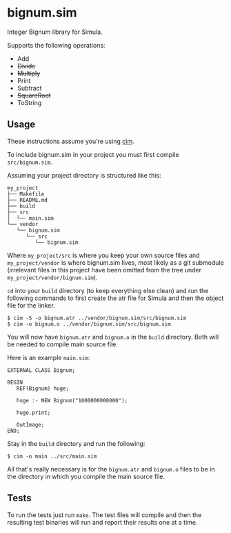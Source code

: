 # bignum.sim

Integer Bignum library for Simula.

Supports the following operations:

* Add
* ~~Divide~~
* ~~Multiply~~
* Print
* Subtract
* ~~SquareRoot~~
* ToString

## Usage

These instructions assume you're using [cim](http://simula67.at.ifi.uio.no/cim.shtml).

To include bignum.sim in your project you must first compile `src/bignum.sim`.

Assuming your project directory is structured like this:

    my_project
    ├── Makefile
    ├── README.md
    ├── build
    ├── src
    │  └── main.sim
    └── vendor
       └── bignum.sim
          └── src
             └── bignum.sim

Where `my_project/src` is where you keep your own source files and `my_project/vendor` is where bignum.sim lives, most likely as a git submodule (irrelevant files in this project have been omitted from the tree under `my_project/vendor/bignum.sim`).

`cd` into your `build` directory (to keep everything else clean) and run the following commands to first create the atr file for Simula and then the object file for the linker.

    $ cim -S -o bignum.atr ../vendor/bignum.sim/src/bignum.sim
    $ cim -o bignum.o ../vendor/bignum.sim/src/bignum.sim

You will now have `bignum.atr` and `bignum.o` in the `build` directory. Both will be needed to compile main source file.

Here is an example `main.sim`:

    EXTERNAL CLASS Bignum;

    BEGIN
       REF(Bignum) huge;

       huge :- NEW Bignum("1000000000000");

       huge.print;

       OutImage;
    END;

Stay in the `build` directory and run the following:

    $ cim -o main ../src/main.sim

All that's really necessary is for the `bignum.atr` and `bignum.o` files to be in the directory in which you compile the main source file.

## Tests

To run the tests just run `make`. The test files will compile and then the resulting test binaries will run and report their results one at a time.
